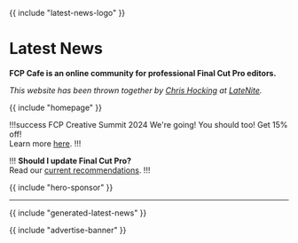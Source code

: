 {{ include "latest-news-logo" }}

# Latest News

**FCP Cafe is an online community for professional Final Cut Pro editors.**

_This website has been thrown together by [Chris Hocking](https://twitter.com/chrisatlatenite) at [LateNite](/latenite/)._

{{ include "homepage" }}

!!!success FCP Creative Summit 2024
We're going! You should too! Get 15% off!</br>
Learn more [here](/fcp-creative-summit/).
!!!

!!!
**Should I update Final Cut Pro?**<br />
Read our [current recommendations](/update-guide/).
!!!

{{ include "hero-sponsor" }}

---

{{ include "generated-latest-news" }}

{{ include "advertise-banner" }}